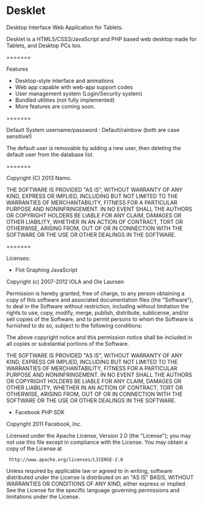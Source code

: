 Desklet
=======

Desktop Interface Web Application for Tablets.

Desklet is a HTML5/CSS3/JavaScript and PHP based web desktop made for Tablets, and Desktop PCs too.


=======

Features

- Desktop-style interface and animations
- Web app capable with web-app support codes
- User management system (Login/Security system)
- Bundled utilities (not fully implemented)
- More features are coming soon.

=======

Default System username/password : Default/rainbow (both are case sensitive!)

The default user is removable by adding a new user, then deleting the default user from the database list.




=======

Copyright (C) 2013 Namo.

THE SOFTWARE IS PROVIDED "AS IS", WITHOUT WARRANTY OF ANY KIND,
EXPRESS OR IMPLIED, INCLUDING BUT NOT LIMITED TO THE WARRANTIES
OF MERCHANTABILITY, FITNESS FOR A PARTICULAR PURPOSE AND
NONINFRINGEMENT. IN NO EVENT SHALL THE AUTHORS OR COPYRIGHT
HOLDERS BE LIABLE FOR ANY CLAIM, DAMAGES OR OTHER LIABILITY,
WHETHER IN AN ACTION OF CONTRACT, TORT OR OTHERWISE, ARISING
FROM, OUT OF OR IN CONNECTION WITH THE SOFTWARE OR THE USE OR
OTHER DEALINGS IN THE SOFTWARE.






=======


Licenses:

- Flot Graphing JavaScript

Copyright (c) 2007-2012 IOLA and Ole Laursen

Permission is hereby granted, free of charge, to any person
obtaining a copy of this software and associated documentation
files (the "Software"), to deal in the Software without
restriction, including without limitation the rights to use,
copy, modify, merge, publish, distribute, sublicense, and/or sell
copies of the Software, and to permit persons to whom the
Software is furnished to do so, subject to the following
conditions:

The above copyright notice and this permission notice shall be
included in all copies or substantial portions of the Software.

THE SOFTWARE IS PROVIDED "AS IS", WITHOUT WARRANTY OF ANY KIND,
EXPRESS OR IMPLIED, INCLUDING BUT NOT LIMITED TO THE WARRANTIES
OF MERCHANTABILITY, FITNESS FOR A PARTICULAR PURPOSE AND
NONINFRINGEMENT. IN NO EVENT SHALL THE AUTHORS OR COPYRIGHT
HOLDERS BE LIABLE FOR ANY CLAIM, DAMAGES OR OTHER LIABILITY,
WHETHER IN AN ACTION OF CONTRACT, TORT OR OTHERWISE, ARISING
FROM, OUT OF OR IN CONNECTION WITH THE SOFTWARE OR THE USE OR
OTHER DEALINGS IN THE SOFTWARE.


- Facebook PHP SDK

Copyright 2011 Facebook, Inc.
 
Licensed under the Apache License, Version 2.0 (the "License"); you may not use this file except in compliance with the License. You may obtain a copy of the License at
 
     http://www.apache.org/licenses/LICENSE-2.0
 
Unless required by applicable law or agreed to in writing, software distributed under the License is distributed on an "AS IS" BASIS, WITHOUT WARRANTIES OR CONDITIONS OF ANY KIND, either express or implied. See the License for the specific language governing permissions and limitations under the License.
 
